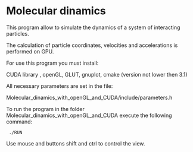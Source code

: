 # Molecular dinamics

This program allow to simulate the dynamics of a system of interacting particles.

The calculation of particle coordinates, velocities and accelerations is performed on GPU.

For use this program you must install:

CUDA library , openGL, GLUT, gnuplot, cmake (version not lower then 3.1) 

All necessary parameters are set in the file:
 
 Molecular_dinamics_with_openGL_and_CUDA/include/parameters.h
 
 
To run the program in the folder Molecular_dinamics_with_openGL_and_CUDA execute the following command:

                 
     ./RUN

Use mouse and buttons shift and ctrl to control the view.

